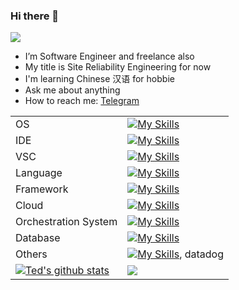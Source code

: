 ### Hi there 👋

![](https://komarev.com/ghpvc/?username=ted-vo)

- I’m Software Engineer and freelance also
- My title is Site Reliability Engineering for now
- I'm learning Chinese 汉语 for hobbie
- Ask me about anything
- How to reach me: [Telegram](https://t.me/ted_vo)

|                                                                                                                                                                                                                                                   |                                                                                                                                                                                          |
| :------------------------------------------------------------------------------------------------------------------------------------------------------------------------------------------------------------------------------------------------ | :--------------------------------------------------------------------------------------------------------------------------------------------------------------------------------------- |
| OS                                                                                                                                                                                                                                                | [![My Skills](https://skillicons.dev/icons?i=linux,apple)](https://skillicons.dev)                                                                                                       |
| IDE                                                                                                                                                                                                                                               | [![My Skills](https://skillicons.dev/icons?i=vim,androidstudio)](https://skillicons.dev)                                                                                                 |
| VSC                                                                                                                                                                                                                                               | [![My Skills](https://skillicons.dev/icons?i=git,github,gitlab,bitbucket)](https://skillicons.dev)                                                                                       |
| Language                                                                                                                                                                                                                                          | [![My Skills](https://skillicons.dev/icons?i=terraform,kotlin,go,java,bash,javascript,ts,python,cpp,cmake&perline=8)](https://skillicons.dev)                                            |
| Framework                                                                                                                                                                                                                                         | [![My Skills](https://skillicons.dev/icons?i=express,nestjs)](https://skillicons.dev)                                                                                                    |
| Cloud                                                                                                                                                                                                                                             | [![My Skills](https://skillicons.dev/icons?i=gcp,&perline=6)](https://skillicons.dev)                                                                                                    |
| Orchestration System                                                                                                                                                                                                                              | [![My Skills](https://skillicons.dev/icons?i=docker,kubernetes)](https://skillicons.dev)                                                                                                 |
| Database                                                                                                                                                                                                                                          | [![My Skills](https://skillicons.dev/icons?i=mysql,redis,mongodb)](https://skillicons.dev)                                                                                               |
| Others                                                                                                                                                                                                                                            | [![My Skills](https://skillicons.dev/icons?i=cloudflare,sentry,prometheus,grafana)](https://skillicons.dev), datadog                                                                     |
| <a href="https://github.com/ted-vo"><img align="center" src="https://github-readme-stats.vercel.app/api?username=ted-vo&show_icons=true&include_all_commits=true&theme=dracula&hide_border=true&rank_icon=github" alt="Ted's github stats" /></a> | <a href="https://github.com/ted-vo"><img align="center" src="https://github-readme-stats.vercel.app/api/top-langs/?username=ted-vo&layout=compact&theme=dracula&hide_border=true" /></a> |
